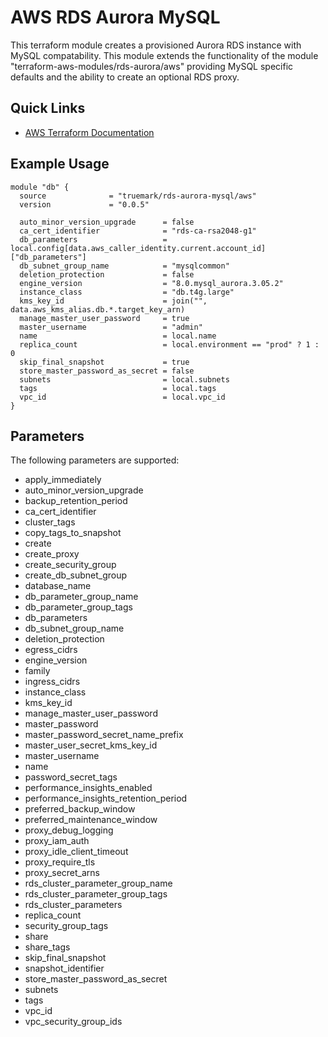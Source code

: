 # AWS RDS Aurora MySQL

This terraform module creates a provisioned Aurora RDS instance with MySQL
compatability. This module extends the functionality of the module
"terraform-aws-modules/rds-aurora/aws" providing MySQL specific defaults
and the ability to create an optional RDS proxy.

## Quick Links
 * [AWS Terraform Documentation](https://registry.terraform.io/providers/hashicorp/aws/latest/docs)

## Example Usage
```
module "db" {
  source              = "truemark/rds-aurora-mysql/aws"
  version             = "0.0.5"

  auto_minor_version_upgrade      = false
  ca_cert_identifier              = "rds-ca-rsa2048-g1"
  db_parameters                   = local.config[data.aws_caller_identity.current.account_id]["db_parameters"]
  db_subnet_group_name            = "mysqlcommon"
  deletion_protection             = false
  engine_version                  = "8.0.mysql_aurora.3.05.2"
  instance_class                  = "db.t4g.large"
  kms_key_id                      = join("", data.aws_kms_alias.db.*.target_key_arn)
  manage_master_user_password     = true
  master_username                 = "admin"
  name                            = local.name
  replica_count                   = local.environment == "prod" ? 1 : 0
  skip_final_snapshot             = true
  store_master_password_as_secret = false
  subnets                         = local.subnets
  tags                            = local.tags
  vpc_id                          = local.vpc_id
}
```
## Parameters
The following parameters are supported:

- apply_immediately
- auto_minor_version_upgrade
- backup_retention_period
- ca_cert_identifier
- cluster_tags
- copy_tags_to_snapshot
- create
- create_proxy
- create_security_group
- create_db_subnet_group
- database_name
- db_parameter_group_name
- db_parameter_group_tags
- db_parameters
- db_subnet_group_name
- deletion_protection
- egress_cidrs
- engine_version
- family
- ingress_cidrs
- instance_class
- kms_key_id
- manage_master_user_password
- master_password
- master_password_secret_name_prefix
- master_user_secret_kms_key_id
- master_username
- name
- password_secret_tags
- performance_insights_enabled
- performance_insights_retention_period
- preferred_backup_window
- preferred_maintenance_window
- proxy_debug_logging
- proxy_iam_auth
- proxy_idle_client_timeout
- proxy_require_tls
- proxy_secret_arns
- rds_cluster_parameter_group_name
- rds_cluster_parameter_group_tags
- rds_cluster_parameters
- replica_count
- security_group_tags
- share
- share_tags
- skip_final_snapshot
- snapshot_identifier
- store_master_password_as_secret
- subnets
- tags
- vpc_id
- vpc_security_group_ids
